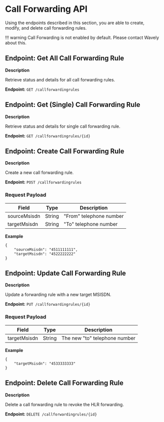 # Call Forwarding API
Using the endpoints described in this section, you are able to create, modify, and delete call forwarding rules.

!!! warning
    Call Forwarding is not enabled by default. Please contact Wavely about this.

## Endpoint: Get All Call Forwarding Rule

**Description**

Retrieve status and details for all call forwarding rules.

**Endpoint:** `GET /callforwardingrules`

## Endpoint: Get (Single) Call Forwarding Rule

**Description**

Retrieve status and details for single call forwarding rule.

**Endpoint:** `GET /callforwardingrules/{id}`

## Endpoint: Create Call Forwarding Rule

**Description**

Create a new call forwarding rule.

**Endpoint:** `POST /callforwardingrules`

<h3>Request Payload</h3>

Field        | Type          | Description
------------ | ------------- | ------------
sourceMsisdn | String | "From" telephone number
targetMsisdn | String | "To" telephone number  

**Example**

```
{
	"sourceMsisdn": "4511111111",
	"targetMsisdn": "4522222222"
}
```

## Endpoint: Update Call Forwarding Rule

**Description**

Update a forwarding rule with a new target MSISDN.

**Endpoint:** `PUT /callforwardingrules/{id}`

<h3>Request Payload</h3>

Field        | Type          | Description
------------ | ------------- | ------------
targetMsisdn | String | The new "to" telephone number  

**Example**

```
{
	"targetMsisdn": "4533333333"
}
```

## Endpoint: Delete Call Forwarding Rule

**Description**

Delete a call forwarding rule to revoke the HLR forwarding.

**Endpoint:** `DELETE /callforwardingrules/{id}`
